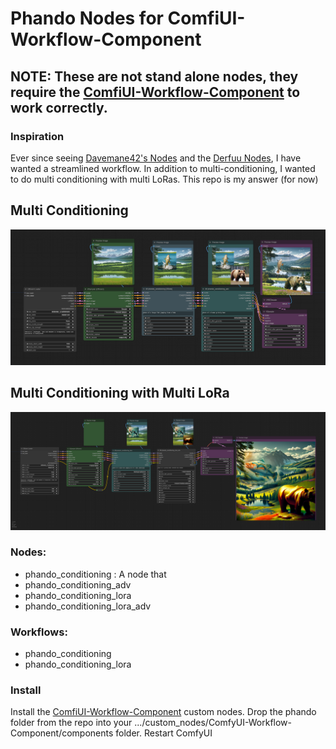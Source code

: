 # Phando Nodes for ComfiUI-Workflow-Component

## NOTE: These are not stand alone nodes, they require the [ComfiUI-Workflow-Component](https://github.com/ltdrdata/ComfyUI-Workflow-Component) to work correctly.

### Inspiration
Ever since seeing [Davemane42's Nodes](https://github.com/Davemane42/ComfyUI_Dave_CustomNode) and the [Derfuu Nodes](https://github.com/Derfuu/Derfuu_ComfyUI_ModdedNodes), I have wanted a streamlined workflow. In addition to multi-conditioning, I wanted to do multi conditioning with multi LoRas. This repo is my answer (for now)

## Multi Conditioning
![Multi Conditioning](images/conditioning_workflow.png)

## Multi Conditioning with Multi LoRa
![Multi Conditioning with Multi LoRa](images/conditioning_lora_workflow.png)

### Nodes:
- phando_conditioning : A node that 
- phando_conditioning_adv
- phando_conditioning_lora
- phando_conditioning_lora_adv

### Workflows:
- phando_conditioning
- phando_conditioning_lora

### Install
Install the [ComfiUI-Workflow-Component](https://github.com/ltdrdata/ComfyUI-Workflow-Component) custom nodes.
Drop the phando folder from the repo into your .../custom_nodes/ComfyUI-Workflow-Component/components folder.
Restart ComfyUI

